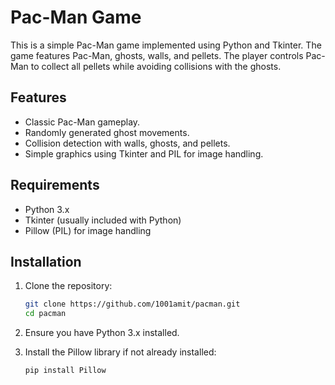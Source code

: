 # Pac-Man Game

This is a simple Pac-Man game implemented using Python and Tkinter. The game features Pac-Man, ghosts, walls, and pellets. The player controls Pac-Man to collect all pellets while avoiding collisions with the ghosts.

## Features

- Classic Pac-Man gameplay.
- Randomly generated ghost movements.
- Collision detection with walls, ghosts, and pellets.
- Simple graphics using Tkinter and PIL for image handling.

## Requirements

- Python 3.x
- Tkinter (usually included with Python)
- Pillow (PIL) for image handling

## Installation
1. Clone the repository:

   ```sh
   git clone https://github.com/1001amit/pacman.git
   cd pacman

1. Ensure you have Python 3.x installed.
2. Install the Pillow library if not already installed:

   ```sh
   pip install Pillow
